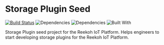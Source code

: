 # Storage Plugin Seed

[![Build Status](https://travis-ci.org/Reekoh/storage-plugin-seed.svg)](https://travis-ci.org/Reekoh/storage-plugin-seed)
![Dependencies](https://img.shields.io/david/Reekoh/storage-plugin-seed.svg)
![Dependencies](https://img.shields.io/david/dev/Reekoh/storage-plugin-seed.svg)
![Built With](https://img.shields.io/badge/built%20with-gulp-red.svg)

Storage Plugin seed project for the Reekoh IoT Platform. Helps engineers to start developing storage plugins for the Reekoh IoT Platform.
